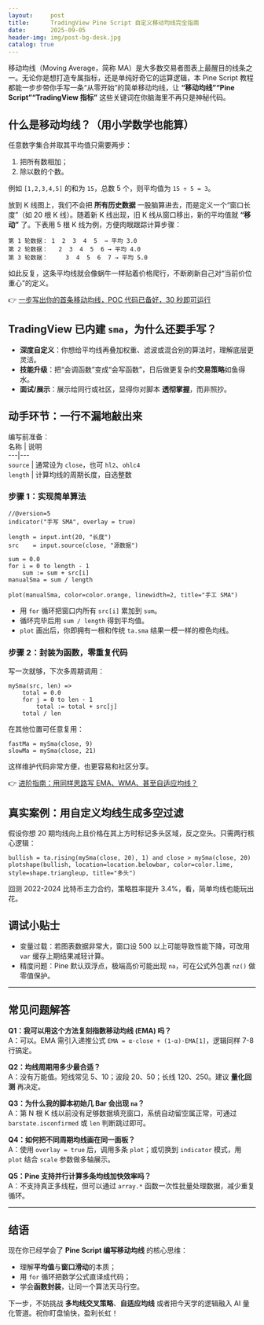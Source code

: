 ```yaml
---
layout:     post
title:      TradingView Pine Script 自定义移动均线完全指南
date:       2025-09-05
header-img: img/post-bg-desk.jpg
catalog: true
---
```


移动均线（Moving Average，简称 MA）是大多数交易者图表上最醒目的线条之一。无论你是想打造专属指标，还是单纯好奇它的运算逻辑，本 Pine Script 教程都能一步步带你手写一条“从零开始”的简单移动均线，让 **“移动均线”“Pine Script”“TradingView 指标”** 这些关键词在你脑海里不再只是神秘代码。

## 什么是移动均线？（用小学数学也能算）

任意数字集合并取其平均值只需要两步：  
1. 把所有数相加；  
2. 除以数的个数。  

例如 `[1,2,3,4,5]` 的和为 `15`，总数 5 个，则平均值为 `15 ÷ 5 = 3`。  

放到 K 线图上，我们不会把 **所有历史数据** 一股脑算进去，而是定义一个“窗口长度”（如 20 根 K 线）。随着新 K 线出现，旧 K 线从窗口移出，新的平均值就 **“移动”** 了。下表用 5 根 K 线为例，方便肉眼跟踪计算步骤：

```
第 1 轮数据： 1  2  3  4  5  → 平均 3.0
第 2 轮数据：   2  3  4  5  6 → 平均 4.0
第 3 轮数据：     3  4  5  6  7 → 平均 5.0
```

如此反复，这条平均线就会像蜗牛一样贴着价格爬行，不断刷新自己对“当前价位重心”的定义。

👉 [一步写出你的首条移动均线，POC 代码已备好，30 秒即可运行](https://okxdog.com/)

## TradingView 已内建 `sma`，为什么还要手写？

- **深度自定义**：你想给平均线再叠加权重、滤波或混合别的算法时，理解底层更灵活。  
- **技能升级**：把“会调函数”变成“会写函数”，日后做更复杂的**交易策略**如鱼得水。  
- **面试/展示**：展示给同行或社区，显得你对脚本 **透彻掌握**，而非照抄。

## 动手环节：一行不漏地敲出来

编写前准备：  
名称 | 说明  
---|---  
`source` | 通常设为 `close`，也可 `hl2`、`ohlc4`  
`length` | 计算均线的周期长度，自选整数  

### 步骤 1：实现简单算法

```pinescript
//@version=5
indicator("手写 SMA", overlay = true)

length = input.int(20, "长度")
src    = input.source(close, "源数据")

sum = 0.0
for i = 0 to length - 1
    sum := sum + src[i]
manualSma = sum / length

plot(manualSma, color=color.orange, linewidth=2, title="手工 SMA")
```

- 用 `for` 循环把窗口内所有 `src[i]` 累加到 `sum`。  
- 循环完毕后用 `sum / length` 得到平均值。  
- `plot` 画出后，你即拥有一根和传统 `ta.sma` 结果一模一样的橙色均线。

### 步骤 2：封装为函数，零重复代码

写一次就够，下次多周期调用：

```pinescript
mySma(src, len) =>
    total = 0.0
    for j = 0 to len - 1
        total := total + src[j]
    total / len
```

在其他位置可任意复用：

```pinescript
fastMa = mySma(close, 9)
slowMa = mySma(close, 21)
```

这样维护代码非常方便，也更容易和社区分享。

👉 [进阶指南：用同样思路写 EMA、WMA、甚至自适应均线？](https://okxdog.com/)

## 真实案例：用自定义均线生成多空过滤

假设你想 20 期均线向上且价格在其上方时标记多头区域，反之空头。只需两行核心逻辑：

```pinescript
bullish = ta.rising(mySma(close, 20), 1) and close > mySma(close, 20)
plotshape(bullish, location=location.belowbar, color=color.lime, style=shape.triangleup, title="多头")
```

回测 2022-2024 比特币主力合约，策略胜率提升 3.4%，看，简单均线也能玩出花。

## 调试小贴士

- 变量过载：若图表数据非常大，窗口设 500 以上可能导致性能下降，可改用 `var` 缓存上期结果减轻计算。  
- 精度问题：Pine 默认双浮点，极端高价可能出现 `na`，可在公式外包裹 `nz()` 做零值保护。  

---

## 常见问题解答

**Q1：我可以用这个方法复刻指数移动均线 (EMA) 吗？**  
A：可以。EMA 需引入递推公式 `EMA = α·close + (1-α)·EMA[1]`，逻辑同样 7-8 行搞定。

**Q2：均线周期用多少最合适？**  
A：没有万能值。短线常见 5、10；波段 20、50；长线 120、250。建议 **量化回测** 再决定。

**Q3：为什么我的脚本初始几 Bar 会出现 `na`？**  
A：第 N 根 K 线以前没有足够数据填充窗口，系统自动留空属正常，可通过 `barstate.isconfirmed` 或 `len` 判断跳过即可。

**Q4：如何把不同周期均线画在同一面板？**  
A：使用 `overlay = true` 后，调用多条 `plot`；或切换到 `indicator` 模式，用 `plot` 结合 `scale` 参数做多轴展示。

**Q5：Pine 支持并行计算多条均线加快效率吗？**  
A：不支持真正多线程，但可以通过 `array.*` 函数一次性批量处理数据，减少重复循环。

---

## 结语

现在你已经学会了 **Pine Script 编写移动均线** 的核心思维：  
- 理解**平均值**与**窗口滑动**的本质；  
- 用 `for` 循环把数学公式直译成代码；  
- 学会**函数封装**，让同一个算法天马行空。  

下一步，不妨挑战 **多均线交叉策略**、**自适应均线** 或者把今天学的逻辑融入 AI 量化管道。祝你盯盘愉快，盈利长虹！
